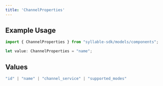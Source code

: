 ```yaml
---
title: 'ChannelProperties'
---
```



## Example Usage

```typescript
import { ChannelProperties } from "syllable-sdk/models/components";

let value: ChannelProperties = "name";
```

## Values

```typescript
"id" | "name" | "channel_service" | "supported_modes"
```